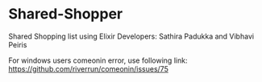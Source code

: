 # Shared-Shopper
Shared Shopping list using Elixir
Developers: Sathira Padukka and Vibhavi Peiris

For windows users comeonin error, use following link:
https://github.com/riverrun/comeonin/issues/75
